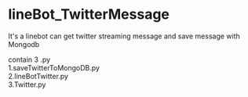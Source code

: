 # lineBot_TwitterMessage
It's a linebot can get twitter streaming message and save message with Mongodb

contain 3 .py  
1.saveTwitterToMongoDB.py  
2.lineBotTwitter.py  
3.Twitter.py
